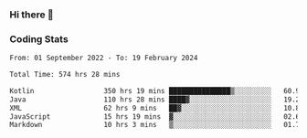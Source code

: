 ### Hi there 👋

<!--
**Girrafeec/girrafeec** is a ✨ _special_ ✨ repository because its `README.md` (this file) appears on your GitHub profile.

Here are some ideas to get you started:

- 🔭 I’m currently working on ...
- 🌱 I’m currently learning ...
- 👯 I’m looking to collaborate on ...
- 🤔 I’m looking for help with ...
- 💬 Ask me about ...
- 📫 How to reach me: ...
- 😄 Pronouns: ...
- ⚡ Fun fact: ...
-->

### Coding Stats
<!--START_SECTION:waka-->

```txt
From: 01 September 2022 - To: 19 February 2024

Total Time: 574 hrs 28 mins

Kotlin                 350 hrs 19 mins ███████████████▒░░░░░░░░░   60.98 %
Java                   110 hrs 28 mins ████▓░░░░░░░░░░░░░░░░░░░░   19.23 %
XML                    62 hrs 9 mins   ██▓░░░░░░░░░░░░░░░░░░░░░░   10.82 %
JavaScript             15 hrs 19 mins  ▓░░░░░░░░░░░░░░░░░░░░░░░░   02.67 %
Markdown               10 hrs 3 mins   ▒░░░░░░░░░░░░░░░░░░░░░░░░   01.75 %
```

<!--END_SECTION:waka-->
